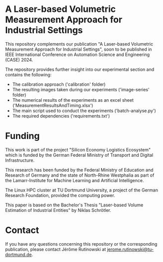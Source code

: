 # A Laser-based Volumetric Measurement Approach for Industrial Settings
This repository complements our publication "A Laser-based Volumetric Measurement Approach for Industrial Settings", soon to be published in IEEE International Conference on Automation Science and Engineering (CASE) 2024.

The repository provides further insight into our experimental section and contains the following:
- The calibration approach ('calibration' folder)
- The resulting images taken during our experiments ('image-series' folder)
- The numerical results of the experiments as an excel sheet ('MeasurementResultsAndTiming.xlsx')
- The main script used to conduct the experiments ('batch-analyse.py')
- The required dependencies ('requirements.txt')


# Funding
This work is part of the project "Silicon Economy Logistics Ecosystem" which is funded by the German Federal Ministry of Transport and Digital Infrastructure.
    
This research has been funded by the Federal Ministry of Education and Research of Germany and the state of North-Rhine Westphalia as part of the Lamarr-Institute for Machine Learning and Artificial Intelligence.
    
The Linux HPC cluster at TU Dortmund University, a project of the German Research Foundation, provided the computing power.

This paper is based on the Bachelor's Thesis "Laser-based Volume Estimation of Industrial Entities" by Niklas Schrötler.

# Contact
If you have any questions concerning this repository or the corresponding publication, please contact Jérôme Rutinowski at jerome.rutinowski@tu-dortmund.de.
